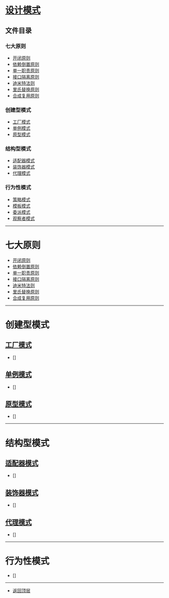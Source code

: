 
# [设计模式](../README.md)

## 文件目录

### 七大原则

- [开闭原则](#开闭原则)
- [依赖倒置原则](#依赖倒置原则)
- [单一职责原则](#单一职责原则)
- [接口隔离原则](#接口隔离原则)
- [迪米特法则](#迪米特法则)
- [里氏替换原则](#里氏替换原则)
- [合成复用原则](#合成复用原则)

### 创建型模式

- [工厂模式](#工厂模式)
- [单例模式](#单例模式)
- [原型模式](#原型模式)

### 结构型模式

- [适配器模式](#适配器模式)
- [装饰器模式](#装饰器模式)
- [代理模式](#代理模式)

### 行为性模式

- [策略模式](#策略模式)
- [模板模式](#模板模式)
- [委派模式](#委派模式)
- [观察者模式](#观察者模式)

---------------------

# 七大原则

- [开闭原则](src/main/java/com/cpucode/principle/open/closed)
- [依赖倒置原则](src/main/java/com/cpucode/principle/dependence/inversion)
- [单一职责原则](src/main/java/com/cpucode/principle/simple/responsibility)
- [接口隔离原则]()
- [迪米特法则]()
- [里氏替换原则]()
- [合成复用原则]()


----------------------------------

# 创建型模式

## [工厂模式]()

- [] []()


## [单例模式]()

- [] []()

## [原型模式]()

- [] []()


---------------------

# 结构型模式

## [适配器模式]()

- [] []()

## [装饰器模式]()

- [] []()

## [代理模式]()

- [] []()

----------------

# 行为性模式

- [] []()

---------------

- [返回顶层](../README.md)